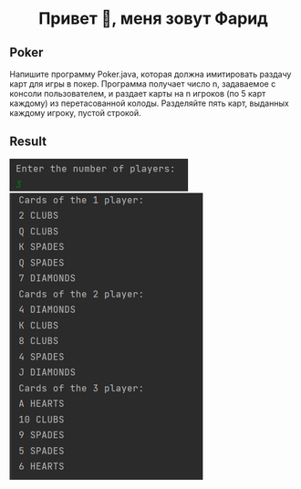 <h1 align="center">Привет 👋, меня зовут Фарид</h1>

## Poker
Напишите программу Poker.java, которая должна имитировать 
раздачу карт для игры в покер. Программа получает число n, задаваемое с 
консоли пользователем, и раздает карты на n игроков (по 5 карт каждому) из 
перетасованной колоды. Разделяйте пять карт, выданных каждому игроку, 
пустой строкой.

## Result
<img src="img/output.png">
<img src="img/input.png">
